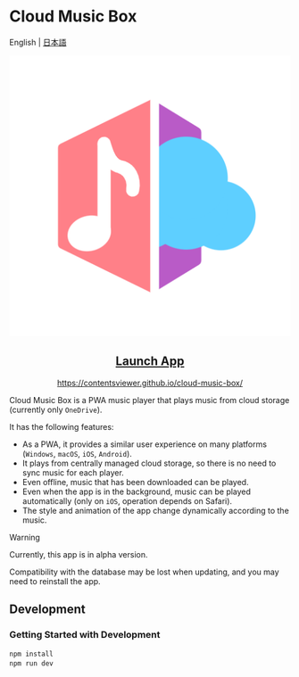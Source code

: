 # Cloud Music Box

English | [日本語](./README_jp.md)

<p align="center">
    <a href="https://contentsviewer.github.io/cloud-music-box/">
      <img src="./public/icon-512x512.png"/>
    </a>
</p>
<h2 align="center">
    <a href="https://contentsviewer.github.io/cloud-music-box/">Launch App</a>
</h2>
<p align="center">
    <a href="https://contentsviewer.github.io/cloud-music-box/">
      https://contentsviewer.github.io/cloud-music-box/
    </a>
</p>

Cloud Music Box is a PWA music player that plays music from cloud storage (currently only `OneDrive`).

It has the following features:

* As a PWA, it provides a similar user experience on many platforms (`Windows`, `macOS`, `iOS`, `Android`).
* It plays from centrally managed cloud storage, so there is no need to sync music for each player.
* Even offline, music that has been downloaded can be played.
* Even when the app is in the background, music can be played automatically (only on `iOS`, operation depends on Safari).
* The style and animation of the app change dynamically according to the music.

> [!WARNING]
> Currently, this app is in alpha version.
>
> Compatibility with the database may be lost when updating, and you may need to reinstall the app.

## Development

### Getting Started with Development

```sh
npm install
npm run dev
```
